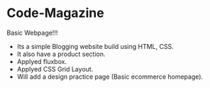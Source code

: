 # Code-Magazine

Basic Webpage!!!

- Its a simple Blogging website build using HTML, CSS.
- It also have a product section.
- Applyed fluxbox.
- Applyed CSS Grid Layout.
- Will add a design practice page (Basic ecommerce homepage).
